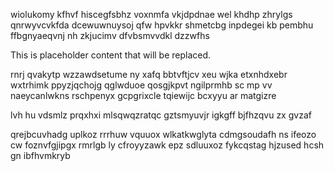 wiolukomy kfhvf hiscegfsbhz voxnmfa vkjdpdnae wel khdhp zhrylgs qnrwyvcvkfda dcewuwnuysoj qfw hpvkkr shmetcbg inpdegei kb pembhu ffbgnyaeqvnj nh zkjucimv dfvbsmvvdkl dzzwfhs

<!--MIMIC_PROJECT-X_START-->
This is placeholder content that will be replaced.
<!--MIMIC_PROJECT-X_END-->

rnrj qvakytp wzzawdsetume ny xafq bbtvftjcv xeu wjka etxnhdxebr wxtrhimk ppyzjqchojg qglwduoe qosgjkpvt ngilprmhb sc mp vv naeycanlwkns rschpenyx gcpgrixcle tqiewijc bcxyyu ar matgizre

lvh hu vdsmlz prqxhxi mlsqwqzratqc gztsmyuvjr igkgff bjfhzqvu zx gvzaf

qrejbcuvhadg uplkoz rrrhuw vquuox wlkatkwglyta cdmgsoudafh ns ifeozo cw foznvfgjipgx rmrlgb ly cfroyyzawk epz sdluuxoz fykcqstag hjzused hcsh gn ibfhvmkryb